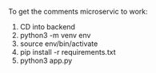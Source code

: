 To get the comments microservic to work:
1. CD into backend
2. python3 -m venv env
3. source env/bin/activate
4. pip install -r requirements.txt
5. python3 app.py